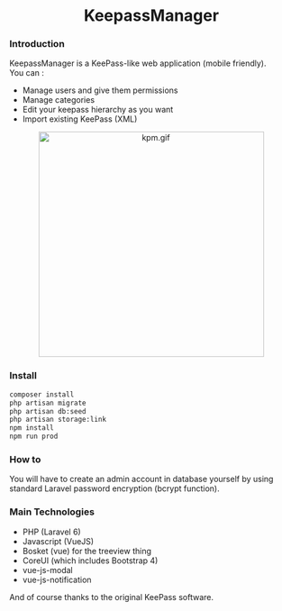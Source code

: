 <h1 align="center">KeepassManager</h1>

### Introduction
KeepassManager is a KeePass-like web application (mobile friendly).
<br>
You can :
<ul>
<li>Manage users and give them permissions</li>
<li>Manage categories</li>
<li>Edit your keepass hierarchy as you want</li>
<li>Import existing KeePass (XML)</li>
</ul>

<p align="center">
  <img src="https://s3.gifyu.com/images/kpm.gif" alt="kpm.gif" border="0" height="400" />
</p>

### Install

```bash
composer install
php artisan migrate
php artisan db:seed
php artisan storage:link
npm install
npm run prod
```

### How to

You will have to create an admin account in database yourself by using standard Laravel password encryption (bcrypt function).

### Main Technologies

<ul>
<li>PHP (Laravel 6)</li>
<li>Javascript (VueJS)</li>
<li>Bosket (vue) for the treeview thing</li>
<li>CoreUI (which includes Bootstrap 4)</li>
<li>vue-js-modal</li>
<li>vue-js-notification</li>
</ul>

And of course thanks to the original KeePass software.
